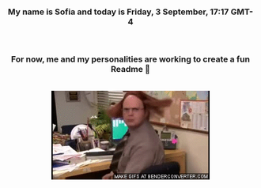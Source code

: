 


<div align="center">
<h3 >My name is Sofia and today is Friday, 3 September, 17:17 GMT-4</h3><br>
<h3 >For now, me and my personalities are working to create a fun Readme 👋
</h3><br>
<img src='img/dwight.gif' alt='working...'/>
</div>

